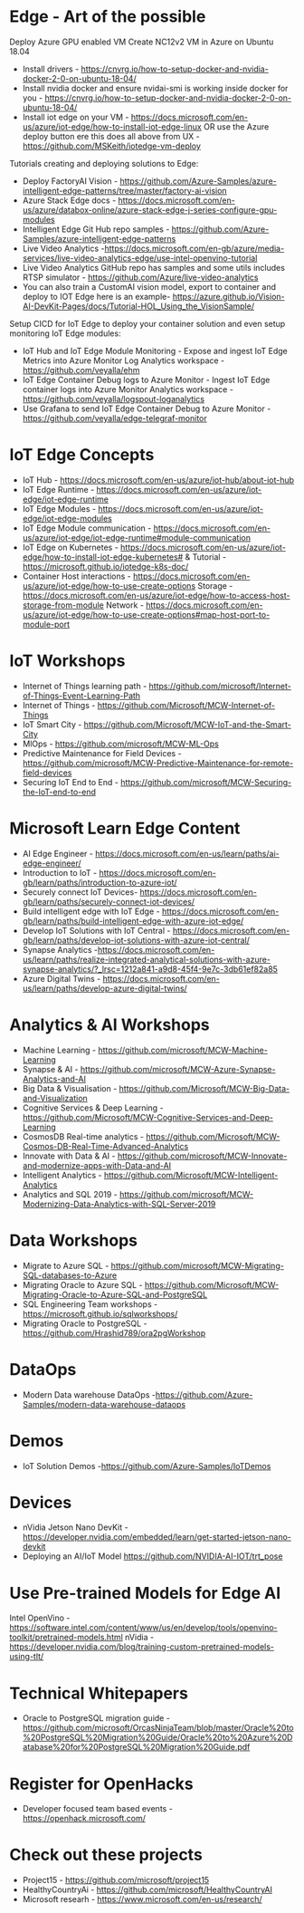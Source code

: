 # Edge - Art of the possible

Deploy Azure GPU enabled VM
Create NC12v2 VM in Azure on Ubuntu 18.04 
-	Install drivers - https://cnvrg.io/how-to-setup-docker-and-nvidia-docker-2-0-on-ubuntu-18-04/
-	Install nvidia docker and ensure nvidai-smi is working inside docker for you - https://cnvrg.io/how-to-setup-docker-and-nvidia-docker-2-0-on-ubuntu-18-04/
-	Install iot edge on your VM - https://docs.microsoft.com/en-us/azure/iot-edge/how-to-install-iot-edge-linux
OR use the Azure deploy button ere this does all above from UX -  https://github.com/MSKeith/iotedge-vm-deploy

Tutorials creating and deploying solutions to Edge:
-	Deploy FactoryAI Vision - https://github.com/Azure-Samples/azure-intelligent-edge-patterns/tree/master/factory-ai-vision
-   Azure Stack Edge docs - https://docs.microsoft.com/en-us/azure/databox-online/azure-stack-edge-j-series-configure-gpu-modules
-	Intelligent Edge Git Hub repo samples - https://github.com/Azure-Samples/azure-intelligent-edge-patterns
-	Live Video Analytics  -https://docs.microsoft.com/en-gb/azure/media-services/live-video-analytics-edge/use-intel-openvino-tutorial
-	Live Video Analytics GitHub repo has samples and some utils includes RTSP simulator  - https://github.com/Azure/live-video-analytics
-	You can also train a CustomAI vision model, export to container and deploy to IOT Edge here is an example- https://azure.github.io/Vision-AI-DevKit-Pages/docs/Tutorial-HOL_Using_the_VisionSample/


Setup CICD for IoT Edge to deploy your container solution and even setup monitoring IoT Edge modules:
-	IoT Hub and IoT Edge Module Monitoring - Expose and ingest IoT Edge Metrics into Azure Monitor Log Analytics workspace - https://github.com/veyalla/ehm  
-	IoT Edge Container Debug logs to Azure Monitor - Ingest IoT Edge container logs into Azure Monitor Analytics workspace - https://github.com/veyalla/logspout-loganalytics 
-	Use Grafana to send IoT Edge Container Debug to Azure Monitor - https://github.com/veyalla/edge-telegraf-monitor


# IoT Edge Concepts
- IoT Hub - https://docs.microsoft.com/en-us/azure/iot-hub/about-iot-hub
- IoT Edge Runtime - https://docs.microsoft.com/en-us/azure/iot-edge/iot-edge-runtime
- IoT Edge Modules - https://docs.microsoft.com/en-us/azure/iot-edge/iot-edge-modules
- IoT Edge Module communication - https://docs.microsoft.com/en-us/azure/iot-edge/iot-edge-runtime#module-communication
- IoT Edge on Kubernetes - https://docs.microsoft.com/en-us/azure/iot-edge/how-to-install-iot-edge-kubernetes# & Tutorial - https://microsoft.github.io/iotedge-k8s-doc/
- Container Host interactions - https://docs.microsoft.com/en-us/azure/iot-edge/how-to-use-create-options
    Storage - https://docs.microsoft.com/en-us/azure/iot-edge/how-to-access-host-storage-from-module
    Network - https://docs.microsoft.com/en-us/azure/iot-edge/how-to-use-create-options#map-host-port-to-module-port

# IoT Workshops
- Internet of Things learning path - https://github.com/microsoft/Internet-of-Things-Event-Learning-Path
- Internet of Things - https://github.com/Microsoft/MCW-Internet-of-Things
- IoT Smart City - https://github.com/Microsoft/MCW-IoT-and-the-Smart-City
- MlOps - https://github.com/microsoft/MCW-ML-Ops
- Predictive Maintenance for Field Devices - https://github.com/microsoft/MCW-Predictive-Maintenance-for-remote-field-devices
- Securing IoT End to End - https://github.com/microsoft/MCW-Securing-the-IoT-end-to-end

# Microsoft Learn Edge Content
- AI Edge Engineer - https://docs.microsoft.com/en-us/learn/paths/ai-edge-engineer/
- Introduction to IoT - https://docs.microsoft.com/en-gb/learn/paths/introduction-to-azure-iot/
- Securely connect IoT Devices- https://docs.microsoft.com/en-gb/learn/paths/securely-connect-iot-devices/
- Build intelligent edge with IoT Edge - https://docs.microsoft.com/en-gb/learn/paths/build-intelligent-edge-with-azure-iot-edge/
- Develop IoT Solutions with IoT Central - https://docs.microsoft.com/en-gb/learn/paths/develop-iot-solutions-with-azure-iot-central/
- Synapse Analytics -https://docs.microsoft.com/en-us/learn/paths/realize-integrated-analytical-solutions-with-azure-synapse-analytics/?_lrsc=1212a841-a9d8-45f4-9e7c-3db61ef82a85
- Azure Digital Twins - https://docs.microsoft.com/en-us/learn/paths/develop-azure-digital-twins/

# Analytics & AI Workshops
- Machine Learning - https://github.com/microsoft/MCW-Machine-Learning
- Synapse & AI - https://github.com/microsoft/MCW-Azure-Synapse-Analytics-and-AI
- Big Data & Visualisation - https://github.com/Microsoft/MCW-Big-Data-and-Visualization
- Cognitive Services & Deep Learning - https://github.com/Microsoft/MCW-Cognitive-Services-and-Deep-Learning
- CosmosDB Real-time analytics - https://github.com/Microsoft/MCW-Cosmos-DB-Real-Time-Advanced-Analytics
- Innovate with Data & AI - https://github.com/microsoft/MCW-Innovate-and-modernize-apps-with-Data-and-AI
- Intelligent Analytics - https://github.com/Microsoft/MCW-Intelligent-Analytics
- Analytics and SQL 2019 - https://github.com/microsoft/MCW-Modernizing-Data-Analytics-with-SQL-Server-2019

# Data Workshops
- Migrate to Azure SQL - https://github.com/microsoft/MCW-Migrating-SQL-databases-to-Azure
- Migrating Oracle to Azure SQL -  https://github.com/Microsoft/MCW-Migrating-Oracle-to-Azure-SQL-and-PostgreSQL
- SQL Engineering Team workshops - https://microsoft.github.io/sqlworkshops/
- Migrating Oracle to PostgreSQL - https://github.com/Hrashid789/ora2pgWorkshop

# DataOps
- Modern Data warehouse DataOps -https://github.com/Azure-Samples/modern-data-warehouse-dataops

# Demos
- IoT Solution Demos -https://github.com/Azure-Samples/IoTDemos
# Devices
- nVidia Jetson Nano DevKit -  https://developer.nvidia.com/embedded/learn/get-started-jetson-nano-devkit
- Deploying an AI/IoT Model https://github.com/NVIDIA-AI-IOT/trt_pose

# Use Pre-trained Models for Edge AI
Intel OpenVino - https://software.intel.com/content/www/us/en/develop/tools/openvino-toolkit/pretrained-models.html
nVidia -https://developer.nvidia.com/blog/training-custom-pretrained-models-using-tlt/

# Technical Whitepapers
- Oracle to PostgreSQL migration guide - https://github.com/microsoft/OrcasNinjaTeam/blob/master/Oracle%20to%20PostgreSQL%20Migration%20Guide/Oracle%20to%20Azure%20Database%20for%20PostgreSQL%20Migration%20Guide.pdf

# Register for OpenHacks
- Developer focused team based events - https://openhack.microsoft.com/

# Check out these projects
- Project15 - https://github.com/microsoft/project15
- HealthyCountryAi - https://github.com/microsoft/HealthyCountryAI
- Microsoft researh -  https://www.microsoft.com/en-us/research/







